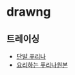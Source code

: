 # drawng
## 트레이싱
- [단발 푸리나](./트레이싱/20240819/20240819-단발푸리나.png)
- [요리하는 푸리나](./트레이싱/20240820/20240820-요리푸리나.png)[원본](https://www.pixiv.net/artworks/119335630)